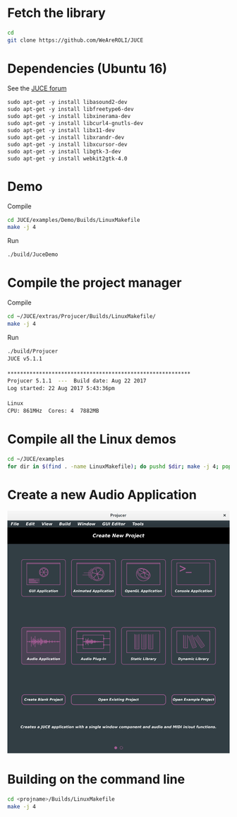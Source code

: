 # Fetch the library
```bash
cd
git clone https://github.com/WeAreROLI/JUCE
```

# Dependencies (Ubuntu 16)
See the [JUCE forum](https://forum.juce.com/t/list-of-juce-dependencies-under-linux/15121)
```
sudo apt-get -y install libasound2-dev
sudo apt-get -y install libfreetype6-dev
sudo apt-get -y install libxinerama-dev
sudo apt-get -y install libcurl4-gnutls-dev
sudo apt-get -y install libx11-dev
sudo apt-get -y install libxrandr-dev
sudo apt-get -y install libxcursor-dev
sudo apt-get -y install libgtk-3-dev
sudo apt-get -y install webkit2gtk-4.0
```

# Demo
Compile
```bash
cd JUCE/examples/Demo/Builds/LinuxMakefile
make -j 4
```
Run
```bash
./build/JuceDemo
```

# Compile the project manager
Compile
```bash
cd ~/JUCE/extras/Projucer/Builds/LinuxMakefile/
make -j 4
```

Run
```bash
./build/Projucer 
JUCE v5.1.1

**********************************************************
Projucer 5.1.1  ---  Build date: Aug 22 2017
Log started: 22 Aug 2017 5:43:36pm

Linux
CPU: 861MHz  Cores: 4  7882MB
```

# Compile all the Linux demos
```bash
cd ~/JUCE/examples
for dir in $(find . -name LinuxMakefile); do pushd $dir; make -j 4; popd; done
```

# Create a new Audio Application
![](images/projucer.png)

# Building on the command line
```bash
cd <projname>/Builds/LinuxMakefile
make -j 4
```
